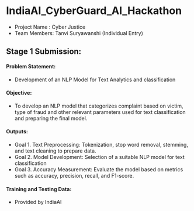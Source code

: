 # IndiaAI_CyberGuard_AI_Hackathon
- Project Name : Cyber Justice
- Team Members: Tanvi Suryawanshi (Individual Entry)

## Stage 1 Submission:

#### Problem Statement:
- Development of an NLP Model for Text Analytics and classification

#### Objective:
- To develop an NLP model that categorizes complaint based on victim, type of fraud and other relevant parameters used for text classification and preparing the final model.

#### Outputs:
- Goal 1. Text Preprocessing: Tokenization, stop word removal, stemming, and text cleaning to prepare data.
- Goal 2. Model Development: Selection of a suitable NLP model for text classification
- Goal 3. Accuracy Measurement: Evaluate the model based on metrics such as accuracy, precision, recall, and F1-score.

#### Training and Testing Data:
- Provided by IndiaAI

